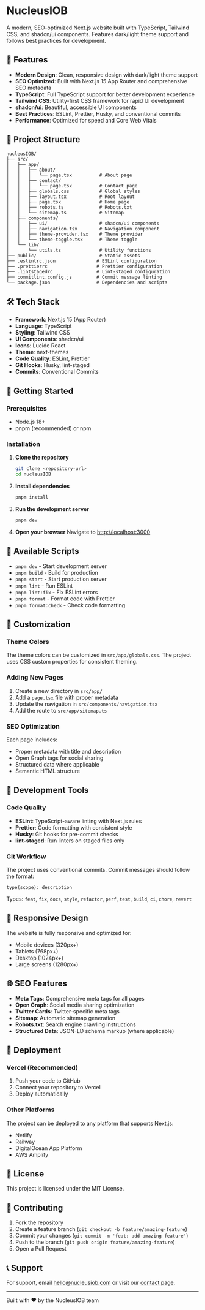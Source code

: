 # NucleusIOB

A modern, SEO-optimized Next.js website built with TypeScript, Tailwind CSS, and shadcn/ui components. Features dark/light theme support and follows best practices for development.

## 🚀 Features

- **Modern Design**: Clean, responsive design with dark/light theme support
- **SEO Optimized**: Built with Next.js 15 App Router and comprehensive SEO metadata
- **TypeScript**: Full TypeScript support for better development experience
- **Tailwind CSS**: Utility-first CSS framework for rapid UI development
- **shadcn/ui**: Beautiful, accessible UI components
- **Best Practices**: ESLint, Prettier, Husky, and conventional commits
- **Performance**: Optimized for speed and Core Web Vitals

## 📁 Project Structure

```
nucleusIOB/
├── src/
│   ├── app/
│   │   ├── about/
│   │   │   └── page.tsx          # About page
│   │   ├── contact/
│   │   │   └── page.tsx          # Contact page
│   │   ├── globals.css           # Global styles
│   │   ├── layout.tsx            # Root layout
│   │   ├── page.tsx              # Home page
│   │   ├── robots.ts             # Robots.txt
│   │   └── sitemap.ts            # Sitemap
│   ├── components/
│   │   ├── ui/                   # shadcn/ui components
│   │   ├── navigation.tsx        # Navigation component
│   │   ├── theme-provider.tsx    # Theme provider
│   │   └── theme-toggle.tsx      # Theme toggle
│   └── lib/
│       └── utils.ts              # Utility functions
├── public/                       # Static assets
├── .eslintrc.json               # ESLint configuration
├── .prettierrc                  # Prettier configuration
├── .lintstagedrc                # Lint-staged configuration
├── commitlint.config.js         # Commit message linting
└── package.json                 # Dependencies and scripts
```

## 🛠️ Tech Stack

- **Framework**: Next.js 15 (App Router)
- **Language**: TypeScript
- **Styling**: Tailwind CSS
- **UI Components**: shadcn/ui
- **Icons**: Lucide React
- **Theme**: next-themes
- **Code Quality**: ESLint, Prettier
- **Git Hooks**: Husky, lint-staged
- **Commits**: Conventional Commits

## 🚀 Getting Started

### Prerequisites

- Node.js 18+ 
- pnpm (recommended) or npm

### Installation

1. **Clone the repository**
   ```bash
   git clone <repository-url>
   cd nucleusIOB
   ```

2. **Install dependencies**
   ```bash
   pnpm install
   ```

3. **Run the development server**
   ```bash
   pnpm dev
   ```

4. **Open your browser**
   Navigate to [http://localhost:3000](http://localhost:3000)

## 📝 Available Scripts

- `pnpm dev` - Start development server
- `pnpm build` - Build for production
- `pnpm start` - Start production server
- `pnpm lint` - Run ESLint
- `pnpm lint:fix` - Fix ESLint errors
- `pnpm format` - Format code with Prettier
- `pnpm format:check` - Check code formatting

## 🎨 Customization

### Theme Colors

The theme colors can be customized in `src/app/globals.css`. The project uses CSS custom properties for consistent theming.

### Adding New Pages

1. Create a new directory in `src/app/`
2. Add a `page.tsx` file with proper metadata
3. Update the navigation in `src/components/navigation.tsx`
4. Add the route to `src/app/sitemap.ts`

### SEO Optimization

Each page includes:
- Proper metadata with title and description
- Open Graph tags for social sharing
- Structured data where applicable
- Semantic HTML structure

## 🔧 Development Tools

### Code Quality

- **ESLint**: TypeScript-aware linting with Next.js rules
- **Prettier**: Code formatting with consistent style
- **Husky**: Git hooks for pre-commit checks
- **lint-staged**: Run linters on staged files only

### Git Workflow

The project uses conventional commits. Commit messages should follow the format:
```
type(scope): description
```

Types: `feat`, `fix`, `docs`, `style`, `refactor`, `perf`, `test`, `build`, `ci`, `chore`, `revert`

## 📱 Responsive Design

The website is fully responsive and optimized for:
- Mobile devices (320px+)
- Tablets (768px+)
- Desktop (1024px+)
- Large screens (1280px+)

## 🌐 SEO Features

- **Meta Tags**: Comprehensive meta tags for all pages
- **Open Graph**: Social media sharing optimization
- **Twitter Cards**: Twitter-specific meta tags
- **Sitemap**: Automatic sitemap generation
- **Robots.txt**: Search engine crawling instructions
- **Structured Data**: JSON-LD schema markup (where applicable)

## 🚀 Deployment

### Vercel (Recommended)

1. Push your code to GitHub
2. Connect your repository to Vercel
3. Deploy automatically

### Other Platforms

The project can be deployed to any platform that supports Next.js:
- Netlify
- Railway
- DigitalOcean App Platform
- AWS Amplify

## 📄 License

This project is licensed under the MIT License.

## 🤝 Contributing

1. Fork the repository
2. Create a feature branch (`git checkout -b feature/amazing-feature`)
3. Commit your changes (`git commit -m 'feat: add amazing feature'`)
4. Push to the branch (`git push origin feature/amazing-feature`)
5. Open a Pull Request

## 📞 Support

For support, email hello@nucleusiob.com or visit our [contact page](/contact).

---

Built with ❤️ by the NucleusIOB team
